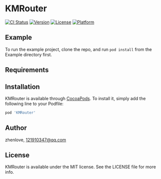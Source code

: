 # KMRouter

[![CI Status](https://img.shields.io/travis/zhenlove/KMRouter.svg?style=flat)](https://travis-ci.org/zhenlove/KMRouter)
[![Version](https://img.shields.io/cocoapods/v/KMRouter.svg?style=flat)](https://cocoapods.org/pods/KMRouter)
[![License](https://img.shields.io/cocoapods/l/KMRouter.svg?style=flat)](https://cocoapods.org/pods/KMRouter)
[![Platform](https://img.shields.io/cocoapods/p/KMRouter.svg?style=flat)](https://cocoapods.org/pods/KMRouter)

## Example

To run the example project, clone the repo, and run `pod install` from the Example directory first.

## Requirements

## Installation

KMRouter is available through [CocoaPods](https://cocoapods.org). To install
it, simply add the following line to your Podfile:

```ruby
pod 'KMRouter'
```

## Author

zhenlove, 121910347@qq.com

## License

KMRouter is available under the MIT license. See the LICENSE file for more info.
